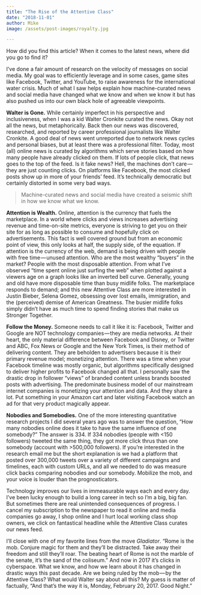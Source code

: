```yaml
---
title: "The Rise of the Attentive Class"
date: "2018-11-01"
author: Mike
image: /assets/post-images/royalty.jpg

---
```

How did you find this article? When it comes to the latest news, where did you go to find it?

I’ve done a fair amount of research on the velocity of messages on social media. My goal was to efficiently leverage and in some cases, game sites like Facebook, Twitter, and YouTube, to raise awareness for the international water crisis. Much of what I saw helps explain how machine-curated news and social media have changed what we know and when we know it but has also pushed us into our own black hole of agreeable viewpoints.

<!-- more -->

**Walter is Gone.** While certainly imperfect in his perspective and inclusiveness, when I was a kid Walter Cronkite curated the news. Okay not all the news, but metaphorically. Back then our news was discovered, researched, and reported by career professional journalists like Walter Cronkite. A good deal of news went unreported due to network news cycles and personal biases, but at least there was a professional filter. Today, most (all) online news is curated by algorithms which serve stories based on how many people have already clicked on them. If lots of people click, that news goes to the top of the feed. Is it fake news? Hell, the machines don’t care — they are just counting clicks. On platforms like Facebook, the most clicked posts show up in more of your friends’ feed. It’s technically democratic but certainly distorted in some very bad ways.

> Machine-curated news and social media have created a seismic shift in how we know what we know.

**Attention is Wealth.** Online, attention is the currency that fuels the marketplace. In a world where clicks and views increases advertising revenue and time-on-site metrics, everyone is striving to get you on their site for as long as possible to consume and hopefully click on advertisements. This fact is well covered ground but from an economic point of view, this only looks at half, the supply side, of the equation. If attention is the currency of the web, demand is being driven with people with free time — unused attention. Who are the most wealthy “buyers” in the market? People with the most disposable attention. From what I’ve observed “time spent online just surfing the web” when plotted against a viewers age on a graph looks like an inverted bell curve. Generally, young and old have more disposable time than busy midlife folks. The marketplace responds to demand; and this new Attentive Class are more interested in Justin Bieber, Selena Gomez, obsessing over lost emails, immigration, and the (perceived) demise of American Greatness. The busier midlife folks simply didn’t have as much time to spend finding stories that make us Stronger Together.

**Follow the Money.** Someone needs to call it like it is: Facebook, Twitter and Google are NOT technology companies — they are media networks. At their heart, the only material difference between Facebook and Disney, or Twitter and ABC, Fox News or Google and the New York Times, is their method of delivering content. They are beholden to advertisers because it is their primary revenue model; monetizing attention. There was a time when your Facebook timeline was mostly organic, but algorithms specifically designed to deliver higher profits to Facebook changed all that. I personally saw the drastic drop in follower “views” of branded content unless brands boosted posts with advertising. The predominate business model of our mainstream internet companies is monetizing your attention and data. And they share a lot. Put something in your Amazon cart and later visiting Facebook watch an ad for that very product magically appear.

**Nobodies and Somebodies.** One of the more interesting quantitative research projects I did several years ago was to answer the question, “How many nobodies online does it take to have the same influence of one somebody?” The answer is 334. If 334 nobodies (people with <150 followers) tweeted the same thing, they got more click thrus than one somebody (account with >500,000 followers). If you’re interested in the research email me but the short explanation is we had a platform that posted over 300,000 tweets over a variety of different campaigns and timelines, each with custom URLs, and all we needed to do was measure click backs comparing nobodies and our somebody. Mobilize the mob, and your voice is louder than the prognosticators.

Technology improves our lives in immeasurable ways each and every day. I’ve been lucky enough to build a long career in tech so I’m a big, big fan. But sometimes there are real unintended consequences of progress. I cancel my subscription to the newspaper to read it online and media companies go away, I shop online and I hurt local working class shop owners, we click on fantastical headline while the Attentive Class curates our news feed.

I’ll close with one of my favorite lines from the move _Gladiator_. “Rome is the mob. Conjure magic for them and they’ll be distracted. Take away their freedom and still they’ll roar. The beating heart of Rome is not the marble of the senate, it’s the sand of the coliseum.” And now in 2017 it’s clicks in cyberspace. What we know, and how we learn about it has changed in drastic ways this past decade. Are we being ruled by the mob — by the Attentive Class? What would Walter say about all this? My guess is matter of factually, “And that’s the way it is, Monday, February 20, 2017. Good Night.”
